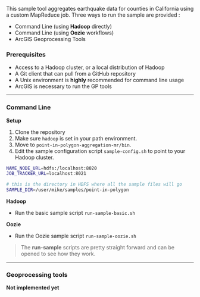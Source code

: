 This sample tool aggregates earthquake data for counties in California using a custom MapReduce job.  Three ways to run the sample are provided :

* Command Line (using **Hadoop** directly)
* Command Line (using **Oozie** workflows)
* ArcGIS Geoprocessing Tools

### Prerequisites

* Access to a Hadoop cluster, or a local distribution of Hadoop
* A Git client that can pull from a GitHub repository
* A Unix environment is **highly** recommended for command line usage
* ArcGIS is necessary to run the GP tools

***

### Command Line ##

**Setup**

1. Clone the repository
2. Make sure `hadoop` is set in your path environment.
3. Move to `point-in-polygon-aggregation-mr/bin`.
4. Edit the sample configuration script `sample-config.sh` to point to your Hadoop cluster.


```bash
NAME_NODE_URL=hdfs:/localhost:8020
JOB_TRACKER_URL=localhost:8021

# this is the directory in HDFS where all the sample files will go
SAMPLE_DIR=/user/mike/samples/point-in-polygon
```

**Hadoop**

* Run the basic sample script `run-sample-basic.sh`

**Oozie**

* Run the Oozie sample script `run-sample-oozie.sh`

> The **run-sample** scripts are pretty straight forward and can be opened to see how they work.

***

### Geoprocessing tools ###
**Not implemented yet**
